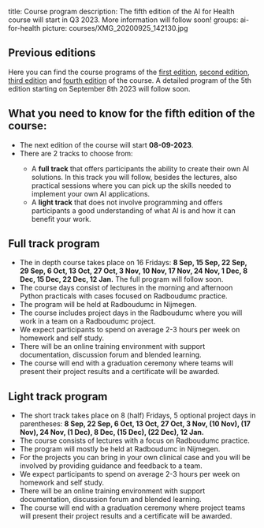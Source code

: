 title: Course program
description: The fifth edition of the AI for Health course will start in Q3 2023. More information will follow soon!
groups: ai-for-health
picture: courses/XMG_20200925_142130.jpg

## Previous editions
Here you can find the course programs of the <a href="https://www.ai-for-health.nl/courses/programs/first_edition/">first edition</a>, <a href="https://www.ai-for-health.nl/courses/programs/second_edition/">second edition</a>, <a href="https://www.ai-for-health.nl/courses/programs/third_edition/">third edition</a> and <a href="https://www.ai-for-health.nl/courses/programs/fourth_edition/"> fourth edition</a> of the course. A detailed program of the 5th edition starting on September 8th 2023 will follow soon.

## What you need to know for the fifth edition of the course:

<ul>
  <li>The next edition of the course will start <b>08-09-2023</b>.</li>
<li>There are 2 tracks to choose from: </li>
<ul>
  <li> A <b>full track</b> that offers participants the ability to create their own AI solutions. In this track you will follow, besides the lectures, also practical sessions where you can pick up the skills needed to implement your own AI applications.</li>
  <li> A <b>light track</b> that does not involve programming and offers participants a good understanding of what AI is and how it can benefit your work.</li>
</ul>
</ul> 

## Full track program
<ul>
<li>The in depth course takes place on 16 Fridays: <b>8 Sep, 15 Sep, 22 Sep, 29 Sep, 6 Oct, 13 Oct, 27 Oct, 3 Nov, 10 Nov, 17 Nov, 24 Nov, 1 Dec, 8 Dec, 15 Dec, 22 Dec, 12 Jan.</b> The full program will follow soon.
<li>The course days consist of lectures in the morning and afternoon Python practicals with cases focused on Radboudumc practice.</li>
<li>The program will be held at Radboudumc in Nijmegen.</li>
<li>The course includes project days in the Radboudumc where you will work in a team on a Radboudumc project.</li>
<li>We expect participants to spend on average 2-3 hours per week on homework and self study.</li>
<li>There will be an online training environment with support documentation, discussion forum and blended learning.</li>
<li>The course will end with a graduation ceremony where teams will present their project results and a certificate will be awarded.</li>
</ul>

<!---

- The course will be held on 18 Fridays, with different topics per day, starting in Q1 2022.
- The course days consist of lectures in the morning and afternoon practicals with cases focused on Radboudumc practice.
- The program for the 18 Fridays will mostly be held at Radboudumc in Nijmegen and a few times at JADS in Den Bosch.
- The course includes 4 project days in the Radboudumc where you will work in a team on a Radboudumc project.
- We expect participants to spend on average 2-3 hours per week on homework and self study.
- There will be an online training environment with support documentation, discussion forum and blended learning.
- The course will end with a graduation ceremony where teams will present their project results and a certificate will be awarded.


An overview of the in-depth track schedule of the current edition can be seen below.

| Date  | Time |  Topic  | Content | Location |
| ----- | ------- | ------| ------ | ------ |
| 03-02-2023 | 9-17h | Introduction + Machine Learning 1| How is AI changing healthcare? How to run an AI project? Follow the CRIPS-DM model <br> for data science projects and start with understanding your data| George Padberg, route 924 |
| 10-02-2023 | 13:30-17h | Machine Learning 1| Machine learning in Python | George Padberg, route 924 |
| 17-02-2023 | 9-17h | Machine Learning 2| Learn the basic principles of machine Learning and <br> how to measure the Performance of machine learning models | George Padberg, route 924 |
| 03-03-2023 | 9-17h | Machine Learning 3| A start is made to cover the most important supervised <br> machine learning algorithms and you will learn how to prepare your data | George Padberg, route 924 |
| 17-03-2023 | 9-17h | Machine Learning 4| You will learn about unsupervised machine learning models <br>for data without any labels and learn how to Evaluate your models| George Padberg, route 924 |
| 24-03-2023 | 9-17h | Deep Learning 1| Understand how convolutional neural networks can be used <br> for medical image analysis | George Padberg, route 924 |
| 31-03-2023 | 9-17h | Deep Learning 2| Learn how to combine text, images and biomedical data for <br> better deep learning models | George Padberg, route 924 |
| 14-04-2023 | 9-17h | Project Day 1 | Defining project goals and understanding your data | George Padberg, route 924 |
| 21-04-2023 | 9-17h | Data Engineering / AI Products | The FAIR principles of data management <br> are covered and learn how to choose a suitable AI producte | George Padberg, route 924 |
| 28-04-2023 | 9-17h | Project Day 2 | Data preparation and model development | George Padberg, route 924 |
| 12-05-2023 | 9-17h | Text Mining & Bioinformatics | Learn how to get valuable insights from medical records <br> and about AI applications in genetics | George Padberg, route 924 |
| 26-05-2023 | 9-17h | Project Day 3 | Model optimization and result visualisation | George Padberg, route 924 |
| 02-06-2023 | 9-17h | Ethics & Privacy / Deployment | Ethical and privacy concerns regarding the use of AI are discussed and learn how to deploy your own AI product in practice | George Padberg, route 924 |
| 09-06-2023 | 9-17h | Project Day 4 | Evaluating model performance | George Padberg, route 924 |
| 16-06-2023 | 9-17h | Project Day 5 | Evaluating model performance | George Padberg, route 924 |
| 23-06-2023 | 9-13h | Final Presentations | Project groups will present their final results | George Padberg, route 924 |
-->
## Light track program

<ul>
<li>The short track takes place on 8 (half) Fridays, 5 optional project days in parentheses: <b> 8 Sep, 22 Sep, 6 Oct, 13 Oct, 27 Oct, 3 Nov, (10 Nov), (17 Nov), 24 Nov, (1 Dec), 8 Dec, (15 Dec), (22 Dec), 12 Jan. </b>
<li>The course consists of lectures with a focus on Radboudumc practice.</li>
<li>The program will mostly be held at Radboudumc in Nijmegen.</li>
<li>For the projects you can bring in your own clinical case and you will be involved by providing guidance and feedback to a team.</li>
<li>We expect participants to spend on average 2-3 hours per week on homework and self study.</li>
<li>There will be an online training environment with support documentation, discussion forum and blended learning.</li>
<li>The course will end with a graduation ceremony where project teams will present their project results and a certificate will be awarded.</li>
</ul>
<!---
An overview of the short track schedule of the current edition can be seen below.
  
| Date  | Time |  Topic  | Content | Location |
| ----- | ------- | ------| ------ | ------ |
| 03-02-2023 | 9-17h | Introduction + Machine Learning 1| How is AI changing healthcare? How to run an AI project? Follow the CRIPS-DM model <br> for data science projects and start with understanding your data| George Padberg, route 924 |
| 17-02-2023 | 9-13h | Machine Learning 2| Learn the basic principles of machine learning and <br> how to measure the Performance of machine learning models |  George Padberg, route 924 |
| 24-03-2023 | 9-13h | Deep Learning 1| Understand how convolutional neural networks can be used <br> for medical image analysis | George Padberg, route 924 |
| 31-03-2023 | 9-13h | Deep Learning 2| Learn how to combine text, images and niomedical data for <br> better deep learning models | George Padberg, route 924 |
| 14-04-2023 | 9-17h | Project Day 1 | Defining project goals and understanding your data | George Padberg, route 924 |
| 21-04-2023 | 13-17h | AI products | Learn how to choose a suitable AI product | George Padberg, route 924 |
| 28-04-2023 | 9-17h | Project Day 2 | Data preparation and model development | George Padberg, route 924 |
| 12-05-2023 | 9-13h | Text Miniing and Bioinformatics |  Learn how to get valuable insights from medical records <br> and about AI applications in genetics | George Padberg, route 924 |
| 26-05-2023 | 9-17h | Project Day 3 | Model optimization and result visualisation | George Padberg, route 924 |
| 02-06-2023 | 9-13h | Ethics & Privacy | Ethical and privacy concerns regarding the use of AI are discussed | George Padberg, route 924 |
| 09-06-2023 | 9-17h | Project Day 4 | Evaluating model performance | George Padberg, route 924 |
| 16-06-2023 | 9-17h | Project Day 5 | Evaluating model performance | George Padberg, route 924 |
| 23-06-2023 | 9-13h | Final Presentations | Project groups will present their final results | George Padberg, route 924 |
-->
<!-- ## Teachers

***

### Joran Lokkerbol

Joran studied econometrics at the University of Amsterdam and in the following years specialized as a consultant in making economic models. Joran obtained his PhD in 2015 with the thesis Rationalization of Innovation: The role of health economic evaluation in improving the efficiency of mental health care at VU University.

Joran currently is Director of the Center for Economic Evaluation & Machine Learning and is also affiliated with the Methods & Statistics department at Utrecht University.
In his work he focuses on evaluating the cost-effectiveness of interventions in mental health care, developing prognostic models to facilitate personalized care and supporting healthcare institutions to work more data-driven.

In the AI for Health course he organizes the Machine Learning lectures, supervises the final projects and is coordinator of the course.

***

### Bram van Ginneken

Bram van Ginneken is Professor of Medical Image Analysis at Radboud University Medical Center and chairs the Diagnostic Image Analysis Group. He also works for Fraunhofer MEVIS in Bremen, Germany, and is a founder of Thirona, a company that develops software and provides services for medical image analysis. He studied Physics at Eindhoven University of Technology and Utrecht University. In 2001, he obtained his PhD at the Image Sciences Institute on Computer-Aided Diagnosis in Chest Radiography. He has (co-)authored over 250 publications in international journals. He is member of the Editorial Board of Medical Image Analysis. He pioneered the concept of challenges in medical image analysis.

For the AI for Health course he organizes the Deep Learning lectures, drawing from his broad experience in finding AI solutions for medical imaging problems. -->
